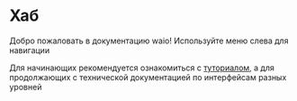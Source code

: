 # Хаб

Добро пожаловать в документацию waio! Используйте меню слева для навигации

Для начинающих рекомендуется ознакомиться с [туториалом](tutorial/index.md), а для продолжающих с технической документацией по интерфейсам разных уровней